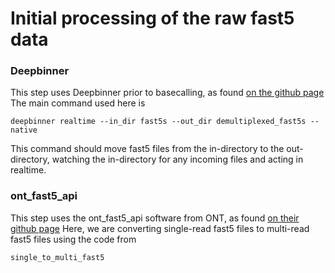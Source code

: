 # Initial processing of the raw fast5 data<br>
### Deepbinner
This step uses Deepbinner prior to basecalling, as found [on the github page](https://github.com/rrwick/Deepbinner)
The main command used here is
```
deepbinner realtime --in_dir fast5s --out_dir demultiplexed_fast5s --native
```
This command should move fast5 files from the in-directory to the out-directory, watching the in-directory for any incoming files and acting in realtime. 
### ont_fast5_api
This step uses the ont_fast5_api software from ONT, as found [on their github page](https://github.com/nanoporetech/ont_fast5_api)
Here, we are converting single-read fast5 files to multi-read fast5 files using the code from
```
single_to_multi_fast5
```

